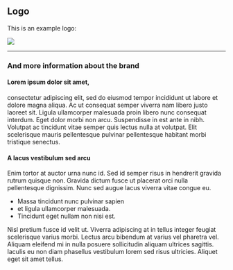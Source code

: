 ## Logo

This is an example logo:

<div class="columns">
  <div class="column is-half is-offset-one-quarter">
    <img src="logo.png">
  </div>
</div>


--------------------------------------------------------

### And more information about the brand

#### Lorem ipsum dolor sit amet,

consectetur adipiscing elit, sed do eiusmod tempor incididunt ut labore et dolore magna aliqua. Ac ut consequat semper viverra nam libero justo laoreet sit. Ligula ullamcorper malesuada proin libero nunc consequat interdum. Eget dolor morbi non arcu. Suspendisse in est ante in nibh. Volutpat ac tincidunt vitae semper quis lectus nulla at volutpat. Elit scelerisque mauris pellentesque pulvinar pellentesque habitant morbi tristique senectus.

#### A lacus vestibulum sed arcu

Enim tortor at auctor urna nunc id. Sed id semper risus in hendrerit gravida rutrum quisque non. Gravida dictum fusce ut placerat orci nulla pellentesque dignissim. Nunc sed augue lacus viverra vitae congue eu.

* Massa tincidunt nunc pulvinar sapien
* et ligula ullamcorper malesuada.
* Tincidunt eget nullam non nisi est.

Nisl pretium fusce id velit ut. Viverra adipiscing at in tellus integer feugiat scelerisque varius morbi. Lectus arcu bibendum at varius vel pharetra vel. Aliquam eleifend mi in nulla posuere sollicitudin aliquam ultrices sagittis. Iaculis eu non diam phasellus vestibulum lorem sed risus ultricies. Aliquet eget sit amet tellus.